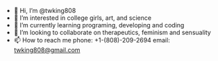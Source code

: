 - 👋 Hi, I’m @twking808
- 👀 I’m interested in college girls, art, and science
- 🌱 I’m currently learning programing, developing and coding
- 💞️ I’m looking to collaborate on therapeutics, feminism and sensuality 
- 📫 How to reach me phone: +1-(808)-209-2694 email: twking808@gmail.com

<!---
twking808/twking808 is a ✨ special ✨ repository because its `README.md` (this file) appears on your GitHub profile.
You can click the Preview link to take a look at your changes.
--->
